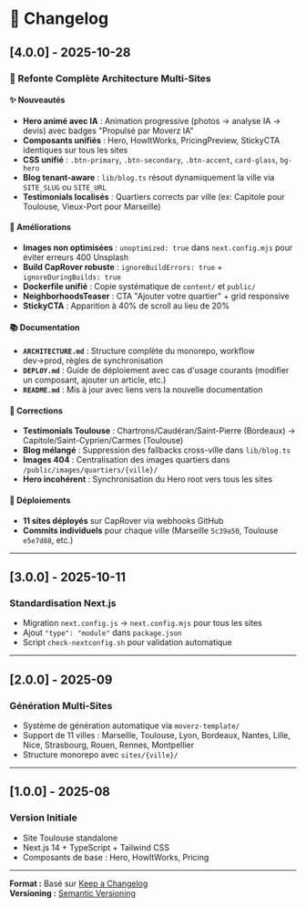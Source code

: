 # 📝 Changelog

## [4.0.0] - 2025-10-28

### 🎉 Refonte Complète Architecture Multi-Sites

#### ✨ Nouveautés

- **Hero animé avec IA** : Animation progressive (photos → analyse IA → devis) avec badges "Propulsé par Moverz IA"
- **Composants unifiés** : Hero, HowItWorks, PricingPreview, StickyCTA identiques sur tous les sites
- **CSS unifié** : `.btn-primary`, `.btn-secondary`, `.btn-accent`, `card-glass`, `bg-hero`
- **Blog tenant-aware** : `lib/blog.ts` résout dynamiquement la ville via `SITE_SLUG` ou `SITE_URL`
- **Testimonials localisés** : Quartiers corrects par ville (ex: Capitole pour Toulouse, Vieux-Port pour Marseille)

#### 🔧 Améliorations

- **Images non optimisées** : `unoptimized: true` dans `next.config.mjs` pour éviter erreurs 400 Unsplash
- **Build CapRover robuste** : `ignoreBuildErrors: true` + `ignoreDuringBuilds: true`
- **Dockerfile unifié** : Copie systématique de `content/` et `public/`
- **NeighborhoodsTeaser** : CTA "Ajouter votre quartier" + grid responsive
- **StickyCTA** : Apparition à 40% de scroll au lieu de 20%

#### 📚 Documentation

- **`ARCHITECTURE.md`** : Structure complète du monorepo, workflow dev→prod, règles de synchronisation
- **`DEPLOY.md`** : Guide de déploiement avec cas d'usage courants (modifier un composant, ajouter un article, etc.)
- **`README.md`** : Mis à jour avec liens vers la nouvelle documentation

#### 🐛 Corrections

- **Testimonials Toulouse** : Chartrons/Caudéran/Saint-Pierre (Bordeaux) → Capitole/Saint-Cyprien/Carmes (Toulouse)
- **Blog mélangé** : Suppression des fallbacks cross-ville dans `lib/blog.ts`
- **Images 404** : Centralisation des images quartiers dans `/public/images/quartiers/{ville}/`
- **Hero incohérent** : Synchronisation du Hero root vers tous les sites

#### 🚀 Déploiements

- **11 sites déployés** sur CapRover via webhooks GitHub
- **Commits individuels** pour chaque ville (Marseille `5c39a50`, Toulouse `e5e7d88`, etc.)

---

## [3.0.0] - 2025-10-11

### Standardisation Next.js

- Migration `next.config.js` → `next.config.mjs` pour tous les sites
- Ajout `"type": "module"` dans `package.json`
- Script `check-nextconfig.sh` pour validation automatique

---

## [2.0.0] - 2025-09

### Génération Multi-Sites

- Système de génération automatique via `moverz-template/`
- Support de 11 villes : Marseille, Toulouse, Lyon, Bordeaux, Nantes, Lille, Nice, Strasbourg, Rouen, Rennes, Montpellier
- Structure monorepo avec `sites/{ville}/`

---

## [1.0.0] - 2025-08

### Version Initiale

- Site Toulouse standalone
- Next.js 14 + TypeScript + Tailwind CSS
- Composants de base : Hero, HowItWorks, Pricing

---

**Format :** Basé sur [Keep a Changelog](https://keepachangelog.com/)  
**Versioning :** [Semantic Versioning](https://semver.org/)

